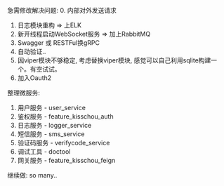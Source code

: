 急需修改解决问题:
0. 内部对外发送请求
1. 日志模块重构 => 上ELK
2. 新开线程启动WebSocket服务 => 加上RabbitMQ
3. Swagger 或 RESTFul换gRPC
4. 自动验证..
5. 因viper模块不够稳定, 考虑替换viper模块, 感觉可以自己利用sqlite构建一个。有空试试。
6. 加入Oauth2

整理微服务:
1. 用户服务 - user_service
2. 鉴权服务 - feature_kisschou_auth
3. 日志服务 - logger_service
4. 短信服务 - sms_service
5. 验证码服务 - verifycode_service
6. 调试工具 - doctool
7. 网关服务 - feature_kisschou_feign

继续做:
so many..
